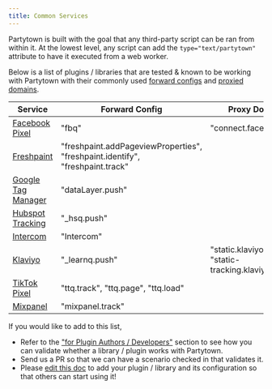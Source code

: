 ```yaml
---
title: Common Services
---
```


Partytown is built with the goal that any third-party script can be ran from within it. At the lowest level, any script can add the `type="text/partytown"` attribute to have it executed from a web worker.

Below is a list of plugins / libraries that are tested & known to be working with Partytown with their commonly used [forward configs](/forwarding-events) and [proxied domains](/proxying-requests).

| Service                                                                                       | Forward Config                                                                | Proxy Domain                                        |
| --------------------------------------------------------------------------------------------- | ----------------------------------------------------------------------------- | --------------------------------------------------- |
| [Facebook Pixel](/facebook-pixel)                                                             | "fbq"                                                                         | "connect.facebook.net"                              |
| [Freshpaint](https://documentation.freshpaint.io/)                                            | "freshpaint.addPageviewProperties", "freshpaint.identify", "freshpaint.track" |                                                     |
| [Google Tag Manager](/google-tag-manager)                                                     | "dataLayer.push"                                                              |                                                     |
| [Hubspot Tracking](https://developers.hubspot.com/docs/api/events/tracking-code)              | "\_hsq.push"                                                                  |                                                     |
| [Intercom](https://developers.intercom.com/installing-intercom/docs/intercom-javascript)      | "Intercom"                                                                    |                                                     |
| [Klaviyo](https://developers.klaviyo.com/en/docs/javascript-api)                              | "\_learnq.push"                                                               | "static.klaviyo.com", "static-tracking.klaviyo.com" |
| [TikTok Pixel](https://ads.tiktok.com/marketing_api/docs?rid=959icq5stjr&id=1701890973258754) | "ttq.track", "ttq.page", "ttq.load"                                           |
| [Mixpanel](https://developer.mixpanel.com/docs/javascript-quickstart)                         | "mixpanel.track"                                                              |                                                     |

If you would like to add to this list,

- Refer to the ["for Plugin Authors / Developers"](https://github.com/BuilderIO/partytown/blob/main/CONTRIBUTING.md#plugin-authors--developers) section to see how you can validate whether a library / plugin works with Partytown.
- Send us a PR so that we can have a scenario checked in that validates it.
- Please [edit this doc](https://github.com/BuilderIO/partytown/edit/main/docs/common-services.md) to add your plugin / library and its configuration so that others can start using it!
